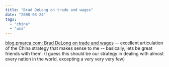 ```yaml
---
title: "Brad DeLong on trade and wages"
date: "2008-03-24"
tags: 
  - "china"
  - "usa"
---
```


[blog.pmarca.com: Brad DeLong on trade and wages](http://blog.pmarca.com/2008/03/brad-delong-on.html) -- excellent articulation of the China strategy that makes sense to me -- basically, lets be great friends with them. (I guess this should be our strategy in dealing with almost every nation in the world, excepting a very very very few)
